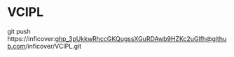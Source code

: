 # VCIPL


git push https://inficover: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@github.com/inficover/VCIPL.git
